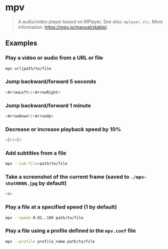 # mpv

> A audio/video player based on MPlayer. See also: `mplayer`, `vlc`. More information: <https://mpv.io/manual/stable/>.

## Examples

### Play a video or audio from a URL or file

```bash
mpv url|path/to/file
```

### Jump backward/forward 5 seconds

```bash
<ArrowLeft>|<ArrowRight>
```

### Jump backward/forward 1 minute

```bash
<ArrowDown>|<ArrowUp>
```

### Decrease or increase playback speed by 10%

```bash
<[>|<]>
```

### Add subtitles from a file

```bash
mpv --sub-file=path/to/file
```

### Take a screenshot of the current frame (saved to `./mpv-shotNNNN.jpg` by default)

```bash
<s>
```

### Play a file at a specified speed (1 by default)

```bash
mpv --speed 0.01..100 path/to/file
```

### Play a file using a profile defined in the `mpv.conf` file

```bash
mpv --profile profile_name path/to/file
```
